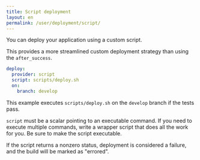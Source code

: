 ```yaml
---
title: Script deployment
layout: en
permalink: /user/deployment/script/
---
```


You can deploy your application using a custom script.

This provides a more streamlined custom deployment strategy than
using the `after_success`.

```yaml
deploy:
  provider: script
  script: scripts/deploy.sh
  on:
  	branch: develop
```

This example executes `scripts/deploy.sh` on the `develop` branch
if the tests pass.

`script` must be a scalar pointing to an executable command.
If you need to execute multiple commands, write a wrapper script
that does all the work for you.
Be sure to make the script executable.

If the script returns a nonzero status, deployment is considered
a failure, and the build will be marked as "errored".
